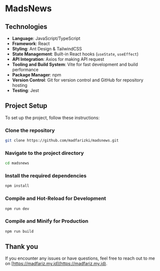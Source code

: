 # MadsNews

## Technologies

- **Language**: JavaScript/TypeScript
- **Framework**: React
- **Styling**: Ant Design & TailwindCSS
- **State Management**: Built-in React hooks (`useState`, `useEffect`)
- **API Integration**: Axios for making API request
- **Tooling and Build System**: Vite for fast development and build performance
- **Package Manager**: npm
- **Version Control**: Git for version control and GitHub for repository hosting
- **Testing**: Jest

## Project Setup

To set up the project, follow these instructions:

### Clone the repository

```sh
git clone https://github.com/madfarizki/madsnews.git
```

### Navigate to the project directory

```sh
cd madsnews
```

### Install the required dependencies

```sh
npm install
```

### Compile and Hot-Reload for Development

```sh
npm run dev
```

### Compile and Minify for Production

```sh
npm run build
```

## Thank you

If you encounter any issues or have questions, feel free to reach out to me on [https://madfariz.my.id](https://madfariz.my.id).
